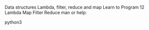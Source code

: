 Data structures
Lambda, filter, reduce and map
Learn to Program 12 Lambda Map Filter Reduce
man or help:

python3

